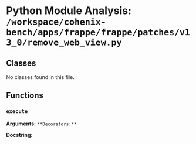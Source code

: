 # Python Module Analysis: `/workspace/cohenix-bench/apps/frappe/frappe/patches/v13_0/remove_web_view.py`

## Classes

No classes found in this file.


## Functions

### `execute`
**Arguments:** ``
**Decorators:** ``

**Docstring:**
```

```


